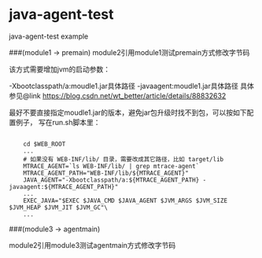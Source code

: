# java-agent-test

java-agent-test example

###(module1 -> premain)
module2引用module1测试premain方式修改字节码

该方式需要增加jvm的启动参数：

-Xbootclasspath/a:moudle1.jar具体路径 -javaagent:moudle1.jar具体路径
具体参见@link https://blog.csdn.net/wt_better/article/details/88832632

最好不要直接指定moudle1.jar的版本，避免jar包升级时找不到包，可以按如下配置例子，
写在run.sh脚本里：

<code>
    cd $WEB_ROOT
    ...
    # 如果没有 WEB-INF/lib/ 目录，需要改成其它路径，比如 target/lib
    MTRACE_AGENT=`ls WEB-INF/lib/ | grep mtrace-agent`
    MTRACE_AGENT_PATH="WEB-INF/lib/${MTRACE_AGENT}"
    JAVA_AGENT="-Xbootclasspath/a:${MTRACE_AGENT_PATH} -javaagent:${MTRACE_AGENT_PATH}"
    ...
    EXEC_JAVA="$EXEC $JAVA_CMD $JAVA_AGENT $JVM_ARGS $JVM_SIZE $JVM_HEAP $JVM_JIT $JVM_GC"\
    ...
</code>



###(module3 -> agentmain)

module2引用module3测试agentmain方式修改字节码


